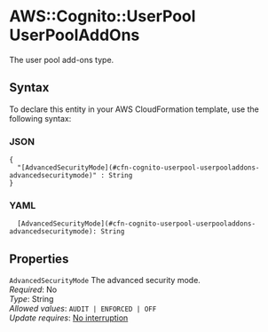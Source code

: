 # AWS::Cognito::UserPool UserPoolAddOns<a name="aws-properties-cognito-userpool-userpooladdons"></a>

The user pool add\-ons type\.

## Syntax<a name="aws-properties-cognito-userpool-userpooladdons-syntax"></a>

To declare this entity in your AWS CloudFormation template, use the following syntax:

### JSON<a name="aws-properties-cognito-userpool-userpooladdons-syntax.json"></a>

```
{
  "[AdvancedSecurityMode](#cfn-cognito-userpool-userpooladdons-advancedsecuritymode)" : String
}
```

### YAML<a name="aws-properties-cognito-userpool-userpooladdons-syntax.yaml"></a>

```
  [AdvancedSecurityMode](#cfn-cognito-userpool-userpooladdons-advancedsecuritymode): String
```

## Properties<a name="aws-properties-cognito-userpool-userpooladdons-properties"></a>

`AdvancedSecurityMode`  <a name="cfn-cognito-userpool-userpooladdons-advancedsecuritymode"></a>
The advanced security mode\.  
*Required*: No  
*Type*: String  
*Allowed values*: `AUDIT | ENFORCED | OFF`  
*Update requires*: [No interruption](https://docs.aws.amazon.com/AWSCloudFormation/latest/UserGuide/using-cfn-updating-stacks-update-behaviors.html#update-no-interrupt)